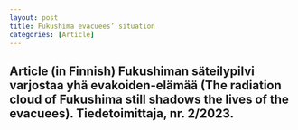```yaml
---
layout: post
title: Fukushima evacuees’ situation
categories: [Article] 
---
```

Article (in Finnish) Fukushiman säteilypilvi varjostaa yhä evakoiden-elämää (The radiation cloud of Fukushima still shadows the lives of the evacuees). Tiedetoimittaja, nr. 2/2023.
---

